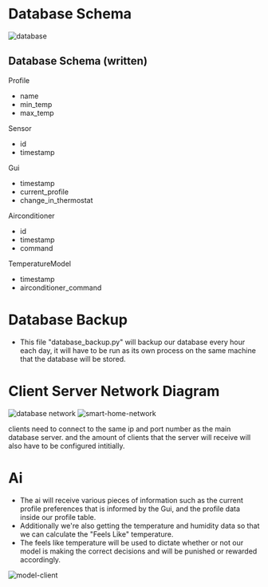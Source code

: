 # Database Schema
![database](https://github.com/KevMP/smart-home-automation/assets/100045145/46788cd0-9f58-401e-a2ac-2d669e2e6a58)

## Database Schema (written)
Profile
* name
* min_temp
* max_temp

Sensor
* id
* timestamp

Gui
* timestamp
* current_profile
* change_in_thermostat

Airconditioner
* id
* timestamp
* command

TemperatureModel
* timestamp
* airconditioner_command

# Database Backup
* This file "database_backup.py" will backup our database every hour each day, it will have to be run as its own process on the same machine that the database will be stored.

# Client Server Network Diagram
![database network](https://github.com/KevMP/smart-home-automation/assets/100045145/5d55062b-8aab-47e7-b180-b555de59a255)
![smart-home-network](https://github.com/KevMP/smart-home-automation/assets/100045145/9f96d366-54b0-42b4-aff5-ccb2a754330b)

clients need to connect to the same ip and port number as the main database server.
and the amount of clients that the server will receive will also have to be configured intitially.

# Ai
* The ai will receive various pieces of information such as the current profile preferences that is informed by the Gui, and the profile data inside our profile table.
* Additionally we're also getting the temperature and humidity data so that we can calculate the "Feels Like" temperature.
* The feels like temperature will be used to dictate whether or not our model is making the correct decisions and will be punished or rewarded accordingly.

![model-client](https://github.com/KevMP/smart-home-automation/assets/100045145/e615fe35-8acb-4aad-80aa-c2fed90dd479)
